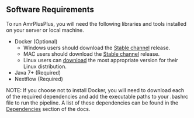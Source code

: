 Software Requirements
---------------------
To run AmrPlusPlus, you will need the following libraries and tools installed on your server or local machine.

  - Docker (Optional)
    - Windows users should download the [Stable channel](https://docs.docker.com/docker-for-windows/) release.
    - MAC users should download the [Stable channel](https://docs.docker.com/docker-for-mac/) release.
    - Linux users can [download](https://docs.docker.com/engine/installation/) the most appropriate version for their Linux distribution.
  - Java 7+ (Required)
  - Nextflow (Required)
  
NOTE: If you choose not to install Docker, you will need to download each of the required dependencies and add the executable paths to your .bashrc file to run the pipeline. A list of these dependencies can be found in the [Dependencies](https://github.com/cdeanj/amrplusplus/blob/master/docs/dependencies.md) section of the docs.
